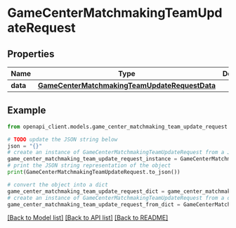 # GameCenterMatchmakingTeamUpdateRequest


## Properties

Name | Type | Description | Notes
------------ | ------------- | ------------- | -------------
**data** | [**GameCenterMatchmakingTeamUpdateRequestData**](GameCenterMatchmakingTeamUpdateRequestData.md) |  | 

## Example

```python
from openapi_client.models.game_center_matchmaking_team_update_request import GameCenterMatchmakingTeamUpdateRequest

# TODO update the JSON string below
json = "{}"
# create an instance of GameCenterMatchmakingTeamUpdateRequest from a JSON string
game_center_matchmaking_team_update_request_instance = GameCenterMatchmakingTeamUpdateRequest.from_json(json)
# print the JSON string representation of the object
print(GameCenterMatchmakingTeamUpdateRequest.to_json())

# convert the object into a dict
game_center_matchmaking_team_update_request_dict = game_center_matchmaking_team_update_request_instance.to_dict()
# create an instance of GameCenterMatchmakingTeamUpdateRequest from a dict
game_center_matchmaking_team_update_request_from_dict = GameCenterMatchmakingTeamUpdateRequest.from_dict(game_center_matchmaking_team_update_request_dict)
```
[[Back to Model list]](../README.md#documentation-for-models) [[Back to API list]](../README.md#documentation-for-api-endpoints) [[Back to README]](../README.md)


